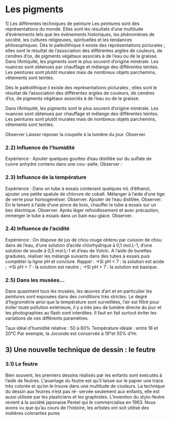# Les pigments

1] Les différentes techniques de peinture
Les peintures sont des représentations du monde. Elles sont les résultats d’une multitude d’évènements tels que les évènements historiques, les phénomènes de société, les cultures religieuses, spirituelles et les tendances philosophiques.
Dès le paléolithique il existe des représentations picturales ; elles sont le résultat de l’association
des différentes argiles de couleurs, de cendres d’os, de pigments végétaux associés à de l’eau ou de la
graisse.
Dans l’Antiquité, les pigments sont le plus souvent d’origine minérale. Les nuances sont obtenues
par chauffage et mélange des différentes teintes. Les peintures sont plutôt murales mais de nombreux
objets parchemins, vêtements sont teintés.

Dès le paléolithique il existe des représentations picturales ; elles sont le résultat de l’association
des différentes argiles de couleurs, de cendres d’os, de pigments végétaux associés à de l’eau ou de la
graisse.

Dans l’Antiquité, les pigments sont le plus souvent d’origine minérale. Les nuances sont obtenues
par chauffage et mélange des différentes teintes. Les peintures sont plutôt murales mais de nombreux
objets parchemins, vêtements sont teintés.

Observer
Laisser reposer la coupelle à la lumière du jour. Observer.

### 2.2) Influence de l’humidité
Expérience :
Ajouter quelques gouttes d’eau distillée sur du sulfate de cuivre anhydre contenu dans une cou-
pelle.
Observer :


### 2.3) Influence de la température
Expérience :
Dans un tube à essais contenant quelques mL d’éthanol, ajouter une petite spatule de chlorure
de cobalt.
Mélanger à l’aide d’une tige de verre pour homogénéiser.
Observer.
Ajouter de l’eau distillée.
Observer.
En le tenant à l’aide d’une pince de bois, chauffer le tube à essais sur un bec électrique.
Observer.
Après léger refroidissement et avec précaution, immerger le tube à essais dans un bain eau-glace.
Observer.

### 2.4) Influence de l’acidité
Expérience :
On dispose de jus de chou rouge obtenu par cuisson de chou dans de l’eau, d’une solution d’acide
chlorhydrique à 0,1 mol.L-1, d’une solution de soude à 0,5 mol.L-1 et d’eau de Volvic.
A l’aide de burettes graduées, réaliser les mélange suivants dans des tubes à essais puis compléter
la ligne pH et conclure.
Rappel :
→Si pH < 7 : la solution est acide ;
→Si pH = 7 : la solution est neutre ;
→Si pH > 7 : la solution est basique.


### 2.5) Dans les musées...
Dans quasiment tous les musées, les œuvres d’art et en particulier les peintures sont exposées
dans des conditions très strictes. Le degré d’hygrométrie ainsi que la température sont surveillées,
l’air est filtré pour éviter toute pollution extérieure, il y a très peu de lumière directe du jour et les
photographies au flash sont interdites. Il faut en fait surtout éviter les variations de ces différents
paramètres.

Taux idéal d’humidité relative : 50 à 60%
Température idéale : entre 18 et 20°C
Par exemple, la Joconde est conservée à 19°et 55% d’Hr.
## 3) Une nouvelle technique de dessin : le feutre
### 3.1) Le feutre

Bien souvent, les premiers dessins réalisés par les enfants sont exécutés à l’aide de
feutres. L’avantage du feutre est qu’il laisse sur le papier une trace très colorée et qu’on
le trouve dans une multitude de couleurs. La technique du dessin aux feutres n’est pas ré-
servée seulement aux enfants, elle est aussi utilisée par les plasticiens et les graphistes.
L’invention du stylo-feutre revient à la société japonaise Pentel qui le commercialisa en 1963.
Nous avons vu que qu’au cours de l’histoire, les artistes ont soit utilisé des matières colorantes pures


